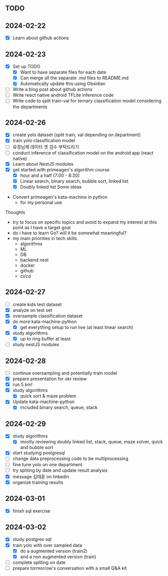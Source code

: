 ## TODO
## 2024-02-22
- [x] Learn about github actions
## 2024-02-23
- [x] Set up TODO
	- [x] Want to have separate files for each date
	- [x] Can merge all the separate .md files to README.md
	- [x] Automatically update this using Obsidian
- [ ] Write a blog post about github actions
- [ ] Write react native android TFLite inference code
- [ ] Write code to split train-val for ternary classification model considering the departments

## 2024-02-26
- [x] create yolo dataset (split train, val depending on department)
- [x] train yolo classification model
- [ ] 유정님께 데이터 셋 검수 부탁드리기
- [ ] conduct inference of classification model on the android app (react native)
- [x] Learn about NestJS modules
- [x] get started with primeagen's algorithm course
	- [x] hour and a half (7:00 - 8:30)
	- [x] Linear search, binary search, bubble sort, linked list
	- [x] Doubly linked list
Some ideas
- Convert primeagen's kata-machine in python
	- for my personal use

Thoughts
- try to focus on specific topics and avoid to expand my interest at this point as I have a target goal
- do i have to learn Go? will it be somewhat meaningful?
- my main priorities in tech skills
	- algorithms
	- ML
	- DB
	- backend nest
	- docker
	- github
	- ci/cd
## 2024-02-27
- [ ] create kids test dataset
- [x] analyze on test set
- [x] oversample classification dataset
- [x] do more kata-machine-python
	- [x] get everything setup to run live (at least linear search)
- [x] study algorithms
	- [x] up to ring buffer at least
- [ ] study nestJS modules
## 2024-02-28
- [ ] continue oversampling and potentially train model
- [x] prepare presentation for okr review
- [x] run 5 km!
- [x] study algorithms
	- [x] quick sort & maze problem
- [x] Update kata-machine-python
	- [x] included binary search, queue, stack
## 2024-02-29
- [x] study algorithms
	- [x] mostly reviewing doubly linked list, stack, queue, maze solver, quick and bubble sort
- [x] start studying postgresql
- [ ] change data preprocessing code to be multiprocessing
- [ ] fine tune yolo on one department
- [ ] try spliting by date and update result analysis
- [x] message 김태훈 on linkedin
- [x] organize training results
## 2024-03-01
- [x] finish sql exercise
## 2024-03-02
 - [x] study postgres sql
 - [x] train yolo with over sampled data
	 - [x] do a augmented version (train2)
	 - [x] and a non augmented version (train)
- [ ] complete spliting on date
 - [ ] prepare tormorrow's conversation with a small Q&A kit